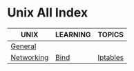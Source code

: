 # Unix All Index

|UNIX|LEARNING|TOPICS|
|---|---|---|
|[General](unix-general)|||
|[Networking](unix-networking)|[Bind](unix-networking#bind)|[Iptables](unix-networking#iptables)|
